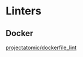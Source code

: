 # Linters

## Docker

[projectatomic/dockerfile_lint](https://github.com/projectatomic/dockerfile_lint)
